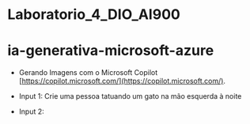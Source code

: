 # Laboratorio_4_DIO_AI900

# ia-generativa-microsoft-azure
- Gerando Imagens com o Microsoft Copilot [https://copilot.microsoft.com/](https://copilot.microsoft.com/).

- Input 1:
Crie uma pessoa tatuando um gato na mão esquerda à noite



- Input 2:
